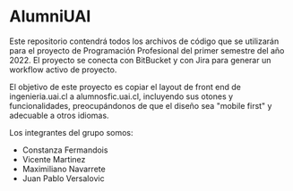 # AlumniUAI

Este repositorio contendrá todos los archivos de código que se utilizarán para el proyecto de Programación Profesional del primer semestre del año 2022. El proyecto se conecta con BitBucket y con Jira para generar un workflow activo de proyecto. 

El objetivo de este proyecto es copiar el layout de front end de ingenieria.uai.cl a alumnosfic.uai.cl, incluyendo sus otones y funcionalidades, preocupándonos de que el diseño sea "mobile first" y adecuable a otros idiomas.

Los integrantes del grupo somos:
- Constanza Fermandois
- Vicente Martinez
- Maximiliano Navarrete
- Juan Pablo Versalovic
